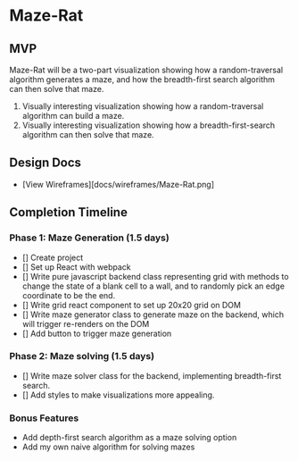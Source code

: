 # Maze-Rat

## MVP
Maze-Rat will be a two-part visualization showing how a random-traversal algorithm
generates a maze, and how the breadth-first search algorithm can then solve that
maze.

1. Visually interesting visualization showing how a random-traversal algorithm
  can build a maze.
2. Visually interesting visualization showing how a breadth-first-search algorithm
  can then solve that maze.

## Design Docs
* [View Wireframes][docs/wireframes/Maze-Rat.png]

## Completion Timeline

### Phase 1: Maze Generation (1.5 days)

- [] Create project
- [] Set up React with webpack
- [] Write pure javascript backend class representing grid with methods to change
    the state of a blank cell to a wall, and to randomly pick an edge coordinate
    to be the end.
- [] Write grid react component to set up 20x20 grid on DOM
- [] Write maze generator class to generate maze on the backend, which will trigger re-renders
    on the DOM
- [] Add button to trigger maze generation

### Phase 2: Maze solving (1.5 days)

- [] Write maze solver class for the backend, implementing breadth-first search.
- [] Add styles to make visualizations more appealing.

### Bonus Features
- Add depth-first search algorithm as a maze solving option
- Add my own naive algorithm for solving mazes
